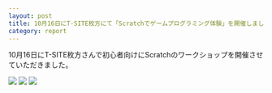 ```yaml
---
layout: post
title: 10月16日にT-SITE枚方にて「Scratchでゲームプログラミング体験」を開催しました
category: report
---
```


10月16日にT-SITE枚方さんで初心者向けにScratchのワークショップを開催させていただきました。

<div class="gallery">
  <img src="/images/blogs/2016-10-16-t-site/DSC08013.JPG">
  <img src="/images/blogs/2016-10-16-t-site/DSC08016.JPG">
  <img src="/images/blogs/2016-10-16-t-site/DSC08018.JPG">
</div>
